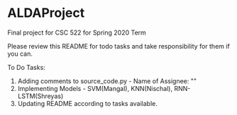 # ALDAProject
Final project for CSC 522 for Spring 2020 Term

Please review this README for todo tasks and take responsibility for them if you can.

To Do Tasks:
1) Adding comments to source_code.py - Name of Assignee: ""
2) Implementing Models - SVM(Mangal), KNN(Nischal), RNN-LSTM(Shreyas)
3) Updating README according to tasks available.
